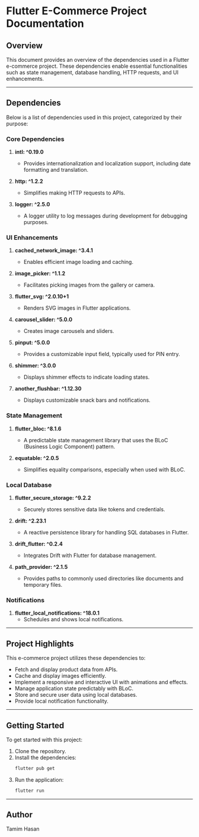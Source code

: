 # Flutter E-Commerce Project Documentation

## Overview
This document provides an overview of the dependencies used in a Flutter e-commerce project. These dependencies enable essential functionalities such as state management, database handling, HTTP requests, and UI enhancements.

---

## Dependencies
Below is a list of dependencies used in this project, categorized by their purpose:

### **Core Dependencies**
1. **intl: ^0.19.0**
   - Provides internationalization and localization support, including date formatting and translation.

2. **http: ^1.2.2**
   - Simplifies making HTTP requests to APIs.

3. **logger: ^2.5.0**
   - A logger utility to log messages during development for debugging purposes.

### **UI Enhancements**
1. **cached_network_image: ^3.4.1**
   - Enables efficient image loading and caching.

2. **image_picker: ^1.1.2**
   - Facilitates picking images from the gallery or camera.

3. **flutter_svg: ^2.0.10+1**
   - Renders SVG images in Flutter applications.

4. **carousel_slider: ^5.0.0**
   - Creates image carousels and sliders.

5. **pinput: ^5.0.0**
   - Provides a customizable input field, typically used for PIN entry.

6. **shimmer: ^3.0.0**
   - Displays shimmer effects to indicate loading states.

7. **another_flushbar: ^1.12.30**
   - Displays customizable snack bars and notifications.

### **State Management**
1. **flutter_bloc: ^8.1.6**
   - A predictable state management library that uses the BLoC (Business Logic Component) pattern.

2. **equatable: ^2.0.5**
   - Simplifies equality comparisons, especially when used with BLoC.

### **Local Database**
1. **flutter_secure_storage: ^9.2.2**
   - Securely stores sensitive data like tokens and credentials.

2. **drift: ^2.23.1**
   - A reactive persistence library for handling SQL databases in Flutter.

3. **drift_flutter: ^0.2.4**
   - Integrates Drift with Flutter for database management.

4. **path_provider: ^2.1.5**
   - Provides paths to commonly used directories like documents and temporary files.

### **Notifications**
1. **flutter_local_notifications: ^18.0.1**
   - Schedules and shows local notifications.

---

## Project Highlights
This e-commerce project utilizes these dependencies to:
- Fetch and display product data from APIs.
- Cache and display images efficiently.
- Implement a responsive and interactive UI with animations and effects.
- Manage application state predictably with BLoC.
- Store and secure user data using local databases.
- Provide local notification functionality.

---

## Getting Started
To get started with this project:
1. Clone the repository.
2. Install the dependencies:
   ```bash
   flutter pub get
   ```
3. Run the application:
   ```bash
   flutter run
   ```

---

## Author
Tamim Hasan

